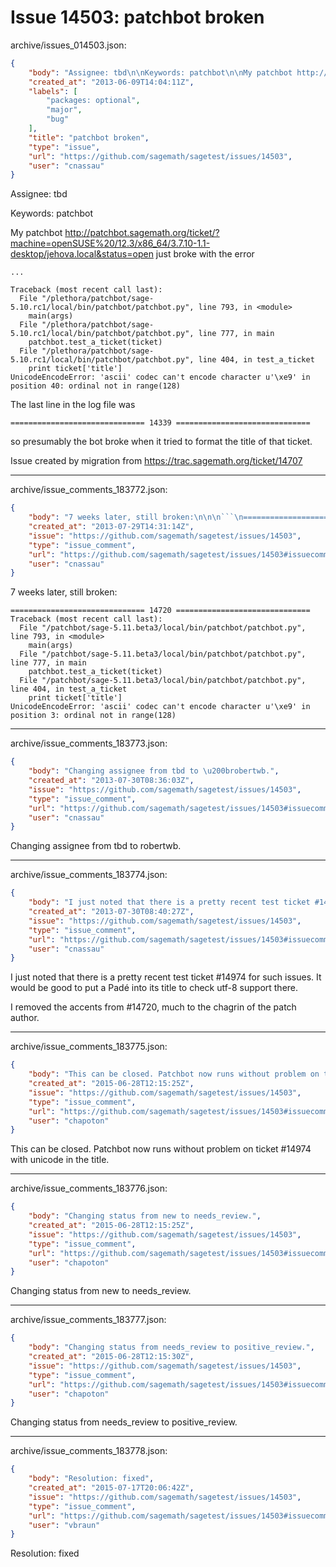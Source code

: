 # Issue 14503: patchbot broken

archive/issues_014503.json:
```json
{
    "body": "Assignee: tbd\n\nKeywords: patchbot\n\nMy patchbot http://patchbot.sagemath.org/ticket/?machine=openSUSE%20/12.3/x86_64/3.7.10-1.1-desktop/jehova.local&status=open just broke with the error\n\n\n```\n...\n\nTraceback (most recent call last):\n  File \"/plethora/patchbot/sage-5.10.rc1/local/bin/patchbot/patchbot.py\", line 793, in <module>\n    main(args)\n  File \"/plethora/patchbot/sage-5.10.rc1/local/bin/patchbot/patchbot.py\", line 777, in main\n    patchbot.test_a_ticket(ticket)\n  File \"/plethora/patchbot/sage-5.10.rc1/local/bin/patchbot/patchbot.py\", line 404, in test_a_ticket\n    print ticket['title']\nUnicodeEncodeError: 'ascii' codec can't encode character u'\\xe9' in position 40: ordinal not in range(128)\n```\n\n\nThe last line in the log file was \n\n```\n============================== 14339 ==============================\n```\n\nso presumably the bot broke when it tried to format the title of that ticket. \n\nIssue created by migration from https://trac.sagemath.org/ticket/14707\n\n",
    "created_at": "2013-06-09T14:04:11Z",
    "labels": [
        "packages: optional",
        "major",
        "bug"
    ],
    "title": "patchbot broken",
    "type": "issue",
    "url": "https://github.com/sagemath/sagetest/issues/14503",
    "user": "cnassau"
}
```
Assignee: tbd

Keywords: patchbot

My patchbot http://patchbot.sagemath.org/ticket/?machine=openSUSE%20/12.3/x86_64/3.7.10-1.1-desktop/jehova.local&status=open just broke with the error


```
...

Traceback (most recent call last):
  File "/plethora/patchbot/sage-5.10.rc1/local/bin/patchbot/patchbot.py", line 793, in <module>
    main(args)
  File "/plethora/patchbot/sage-5.10.rc1/local/bin/patchbot/patchbot.py", line 777, in main
    patchbot.test_a_ticket(ticket)
  File "/plethora/patchbot/sage-5.10.rc1/local/bin/patchbot/patchbot.py", line 404, in test_a_ticket
    print ticket['title']
UnicodeEncodeError: 'ascii' codec can't encode character u'\xe9' in position 40: ordinal not in range(128)
```


The last line in the log file was 

```
============================== 14339 ==============================
```

so presumably the bot broke when it tried to format the title of that ticket. 

Issue created by migration from https://trac.sagemath.org/ticket/14707





---

archive/issue_comments_183772.json:
```json
{
    "body": "7 weeks later, still broken:\n\n\n```\n============================== 14720 ==============================\nTraceback (most recent call last):\n  File \"/patchbot/sage-5.11.beta3/local/bin/patchbot/patchbot.py\", line 793, in <module>\n    main(args)\n  File \"/patchbot/sage-5.11.beta3/local/bin/patchbot/patchbot.py\", line 777, in main\n    patchbot.test_a_ticket(ticket)\n  File \"/patchbot/sage-5.11.beta3/local/bin/patchbot/patchbot.py\", line 404, in test_a_ticket\n    print ticket['title']\nUnicodeEncodeError: 'ascii' codec can't encode character u'\\xe9' in position 3: ordinal not in range(128)\n```\n",
    "created_at": "2013-07-29T14:31:14Z",
    "issue": "https://github.com/sagemath/sagetest/issues/14503",
    "type": "issue_comment",
    "url": "https://github.com/sagemath/sagetest/issues/14503#issuecomment-183772",
    "user": "cnassau"
}
```

7 weeks later, still broken:


```
============================== 14720 ==============================
Traceback (most recent call last):
  File "/patchbot/sage-5.11.beta3/local/bin/patchbot/patchbot.py", line 793, in <module>
    main(args)
  File "/patchbot/sage-5.11.beta3/local/bin/patchbot/patchbot.py", line 777, in main
    patchbot.test_a_ticket(ticket)
  File "/patchbot/sage-5.11.beta3/local/bin/patchbot/patchbot.py", line 404, in test_a_ticket
    print ticket['title']
UnicodeEncodeError: 'ascii' codec can't encode character u'\xe9' in position 3: ordinal not in range(128)
```




---

archive/issue_comments_183773.json:
```json
{
    "body": "Changing assignee from tbd to \u200brobertwb.",
    "created_at": "2013-07-30T08:36:03Z",
    "issue": "https://github.com/sagemath/sagetest/issues/14503",
    "type": "issue_comment",
    "url": "https://github.com/sagemath/sagetest/issues/14503#issuecomment-183773",
    "user": "cnassau"
}
```

Changing assignee from tbd to ​robertwb.



---

archive/issue_comments_183774.json:
```json
{
    "body": "I just noted that there is a pretty recent test ticket #14974 for such issues. It would be good to put a Pad\u00e9 into its title to check utf-8 support there.\n\nI removed the accents from #14720, much to the chagrin of the patch author.",
    "created_at": "2013-07-30T08:40:27Z",
    "issue": "https://github.com/sagemath/sagetest/issues/14503",
    "type": "issue_comment",
    "url": "https://github.com/sagemath/sagetest/issues/14503#issuecomment-183774",
    "user": "cnassau"
}
```

I just noted that there is a pretty recent test ticket #14974 for such issues. It would be good to put a Padé into its title to check utf-8 support there.

I removed the accents from #14720, much to the chagrin of the patch author.



---

archive/issue_comments_183775.json:
```json
{
    "body": "This can be closed. Patchbot now runs without problem on ticket #14974 with unicode in the title.",
    "created_at": "2015-06-28T12:15:25Z",
    "issue": "https://github.com/sagemath/sagetest/issues/14503",
    "type": "issue_comment",
    "url": "https://github.com/sagemath/sagetest/issues/14503#issuecomment-183775",
    "user": "chapoton"
}
```

This can be closed. Patchbot now runs without problem on ticket #14974 with unicode in the title.



---

archive/issue_comments_183776.json:
```json
{
    "body": "Changing status from new to needs_review.",
    "created_at": "2015-06-28T12:15:25Z",
    "issue": "https://github.com/sagemath/sagetest/issues/14503",
    "type": "issue_comment",
    "url": "https://github.com/sagemath/sagetest/issues/14503#issuecomment-183776",
    "user": "chapoton"
}
```

Changing status from new to needs_review.



---

archive/issue_comments_183777.json:
```json
{
    "body": "Changing status from needs_review to positive_review.",
    "created_at": "2015-06-28T12:15:30Z",
    "issue": "https://github.com/sagemath/sagetest/issues/14503",
    "type": "issue_comment",
    "url": "https://github.com/sagemath/sagetest/issues/14503#issuecomment-183777",
    "user": "chapoton"
}
```

Changing status from needs_review to positive_review.



---

archive/issue_comments_183778.json:
```json
{
    "body": "Resolution: fixed",
    "created_at": "2015-07-17T20:06:42Z",
    "issue": "https://github.com/sagemath/sagetest/issues/14503",
    "type": "issue_comment",
    "url": "https://github.com/sagemath/sagetest/issues/14503#issuecomment-183778",
    "user": "vbraun"
}
```

Resolution: fixed
